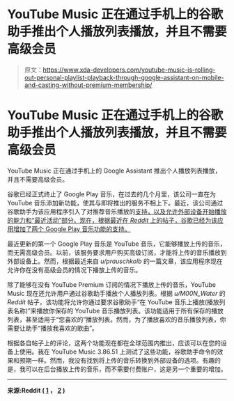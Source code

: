# YouTube Music 正在通过手机上的谷歌助手推出个人播放列表播放，并且不需要高级会员

> 原文：<https://www.xda-developers.com/youtube-music-is-rolling-out-personal-playlist-playback-through-google-assistant-on-mobile-and-casting-without-premium-membership/>

# YouTube Music 正在通过手机上的谷歌助手推出个人播放列表播放，并且不需要高级会员

YouTube Music 正在通过手机上的 Google Assistant 推出个人播放列表播放，并且不需要高级会员。

谷歌已经正式终止了 Google Play 音乐，在过去的几个月里，该公司一直在为 YouTube 音乐添加新功能，使其与即将推出的服务不相上下。最近，该公司通过谷歌助手为该应用程序引入了对推荐音乐播放的[支持，以及允许外部设备开始播放的能力和“最近活动”部分。现在，根据最近在 *Reddit* 上的帖子，谷歌已经为该应用增加了两个 Google Play 音乐功能的支持。](https://www.xda-developers.com/youtube-music-now-play-recommended-music-via-google-assistant-allow-external-devices-start-music-more/)

最近更新的第一个 Google Play 音乐是 YouTube 音乐，它能够播放上传的音乐，而无需高级会员。以前，该服务要求用户购买高级订阅，才能将上传的音乐播放到外部设备上。然而，根据最近来自 *u/prauschkolb* 的一篇文章，该应用程序现在允许你在没有高级会员的情况下播放上传的音乐。

除了能够在没有 YouTube Premium 订阅的情况下播放上传的音乐，YouTube Music 现在还允许用户通过谷歌助手播放个人播放列表。根据 *u/M00N_Water* 的 *Reddit* 帖子，该功能将允许你通过要求谷歌助手“在 YouTube 音乐上播放(播放列表名称)”来播放你保存的 YouTube 音乐播放列表。该功能适用于所有保存的播放列表，甚至适用于“您喜欢的”播放列表。然而，为了播放喜欢的音乐播放列表，你需要让助手“播放我喜欢的歌曲”。

根据各自帖子上的评论，这两个功能现在都在全球范围内推出，应该可以在您的设备上使用。我在 YouTube Music 3.86.51 上测试了这些功能，谷歌助手命令的效果和预期一样。然而，我没有找到将上传的音乐转换到外部设备的选项。有趣的是，我可以在后台播放上传的音乐，而不需要付费账户，这是另一个重要的增加。

* * *

**来源:Reddit ( [1](https://www.reddit.com/r/YoutubeMusic/comments/j5542h/finally_a_win_casting_wo_premium/?sort=confidence) ， [2](https://www.reddit.com/r/YoutubeMusic/comments/j4w7qg/you_can_now_use_google_assistant_to_play_your/?sort=confidence) )**